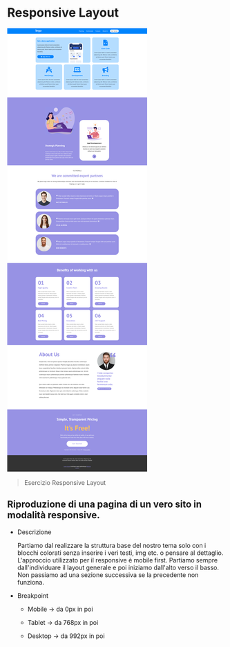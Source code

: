 # Responsive Layout

![preview](./.github/preview-layout-desktop.png)

> Esercizio Responsive Layout

## Riproduzione di una pagina di un vero sito in modalità responsive.

- Descrizione

  Partiamo dal realizzare la struttura base del nostro tema solo con i blocchi colorati senza inserire i veri testi, img etc. o pensare al dettaglio.
  L'approccio utilizzato per il responsive è mobile first.
  Partiamo sempre dall'individuare il layout generale e poi iniziamo dall'alto verso il basso. Non passiamo ad una sezione successiva se la precedente non funziona.

* Breakpoint

  - Mobile -> da 0px in poi

  - Tablet -> da 768px in poi

  - Desktop -> da 992px in poi
